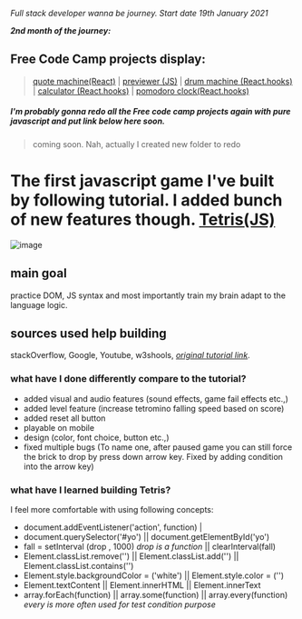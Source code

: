 *Full stack developer wanna be journey. Start date 19th January 2021*

***2nd month of the journey:***

## Free Code Camp projects display:

  >[quote machine(React)](https://a331998513.github.io/practice/docs/quote_machine/) |
  >[previewer (JS)](https://a331998513.github.io/practice/docs/previewer/) |
  >[drum machine (React.hooks)](https://a331998513.github.io/practice/docs/drum_machine/) |
  >[calculator (React.hooks)](https://a331998513.github.io/practice/docs/calculator/) |
  >[pomodoro clock(React.hooks)](https://a331998513.github.io/practice/docs/clock/)


##### I'm probably gonna redo all the Free code camp projects again with pure javascript and put link below here soon.

>coming soon. Nah, actually I created new folder to redo

# The first javascript game I've built by following tutorial. I added bunch of new features though.  [Tetris(JS)](https://a331998513.github.io/practice/docs/Tetris/)
![image](https://user-images.githubusercontent.com/78078898/111630014-31aa1e80-87f2-11eb-89f0-f2f015d0bb7b.png)


## main goal

practice DOM, JS syntax and most importantly train my brain adapt to the language logic.

## sources used help building
stackOverflow, Google, Youtube, w3shools, *[original tutorial link](https://www.youtube.com/watch?v=w1JJfK09ujQ&t=4610s)*.

### what have I done differently compare to the tutorial?
- added visual and audio features (sound effects, game fail effects etc.,)
- added level feature (increase tetromino falling speed based on score)
- added reset all button
- playable on mobile
- design (color, font choice, button etc.,)
- fixed multiple bugs (To name one, after paused game you can still force the brick to drop by press down arrow key. Fixed by adding condition into the arrow key)

### what have I learned building Tetris?

I feel more comfortable with using following concepts:

- document.addEventListener('action', function) |
- document.querySelector('#yo') || document.getElementById('yo')
- fall = setInterval (drop , 1000) _drop is a function_ || clearInterval(fall)  
- Element.classList.remove('') || Element.classList.add('') || Element.classList.contains('')
- Element.style.backgroundColor = ('white') || Element.style.color = ('')
- Element.textContent || Element.innerHTML || Element.innerText
- array.forEach(function) || array.some(function) || array.every(function) _every is more often used for test condition purpose_
